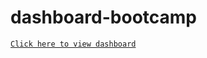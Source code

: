 # dashboard-bootcamp

[```Click here to view dashboard```](https://dashboard-epsilonpi.herokuapp.com/)
